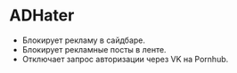 # ADHater

- Блокирует рекламу в сайдбаре.
- Блокирует рекламные посты в ленте.
- Отключает запрос авторизации через VK на Pornhub.